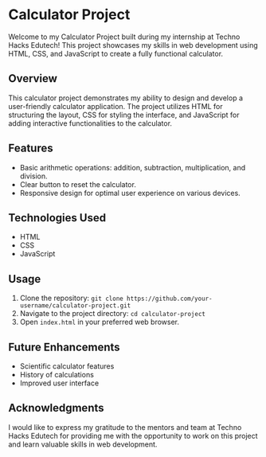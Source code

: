 # Calculator Project

Welcome to my Calculator Project built during my internship at Techno Hacks Edutech! This project showcases my skills in web development using HTML, CSS, and JavaScript to create a fully functional calculator.

## Overview

This calculator project demonstrates my ability to design and develop a user-friendly calculator application. The project utilizes HTML for structuring the layout, CSS for styling the interface, and JavaScript for adding interactive functionalities to the calculator.

## Features

- Basic arithmetic operations: addition, subtraction, multiplication, and division.
- Clear button to reset the calculator.
- Responsive design for optimal user experience on various devices.

## Technologies Used

- HTML
- CSS
- JavaScript

## Usage

1. Clone the repository: `git clone https://github.com/your-username/calculator-project.git`
2. Navigate to the project directory: `cd calculator-project`
3. Open `index.html` in your preferred web browser.

## Future Enhancements

- Scientific calculator features
- History of calculations
- Improved user interface

## Acknowledgments

I would like to express my gratitude to the mentors and team at Techno Hacks Edutech for providing me with the opportunity to work on this project and learn valuable skills in web development.
